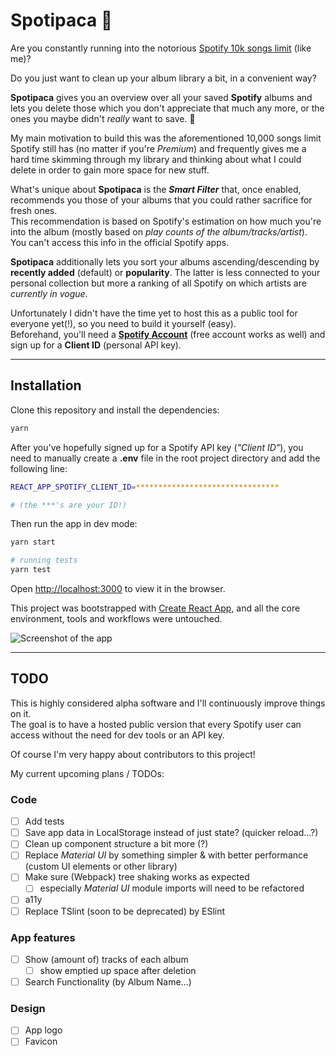 # Spotipaca 🦙

Are you constantly running into the notorious [Spotify 10k songs limit](https://community.spotify.com/t5/Live-Ideas/All-Platforms-Your-Library-Increase-maximum-Songs-allowed-in/idi-p/733759) (like me)?

Do you just want to clean up your album library a bit, in a convenient way?

**Spotipaca** gives you an overview over all your saved **Spotify** albums and lets you delete those which you don't appreciate that much any more, or the ones you maybe didn't _really_ want to save. 🤷

My main motivation to build this was the aforementioned 10,000 songs limit Spotify still has (no matter if you're _Premium_) and frequently gives me a hard time skimming through my library and thinking about what I could delete in order to gain more space for new stuff.

What's unique about **Spotipaca** is the **_Smart Filter_** that, once enabled, recommends you those of your albums that you could rather sacrifice for fresh ones.  
This recommendation is based on Spotify's estimation on how much you're into the album (mostly based on _play counts of the album/tracks/artist_).  
You can't access this info in the official Spotify apps.

**Spotipaca** additionally lets you sort your albums ascending/descending by **recently added** (default) or **popularity**. The latter is less connected to your personal collection but more a ranking of all Spotify on which artists are _currently in vogue_.

Unfortunately I didn't have the time yet to host this as a public tool for everyone yet(!), so you need to build it yourself (easy).  
Beforehand, you'll need a [**Spotify Account**](https://developer.spotify.com/dashboard/) (free account works as well) and sign up for a **Client ID** (personal API key).

---

## Installation

Clone this repository and install the dependencies:

```sh
yarn
```

After you've hopefully signed up for a Spotify API key (_"Client ID"_), you need to manually create a **.env** file in the root project directory and add the following line:

```sh
REACT_APP_SPOTIFY_CLIENT_ID=********************************

# (the ***'s are your ID!)
```

Then run the app in dev mode:

```sh
yarn start

# running tests
yarn test
```

Open [http://localhost:3000](http://localhost:3000) to view it in the browser.

This project was bootstrapped with [Create React App](https://github.com/facebook/create-react-app), and all the core environment, tools and workflows were untouched.

![Screenshot of the app](https://besing.grus.uberspace.de/image_hosting/spotipaca_screenshot.png)

---

## TODO

This is highly considered alpha software and I'll continuously improve things on it.  
The goal is to have a hosted public version that every Spotify user can access without the need for dev tools or an API key.

Of course I'm very happy about contributors to this project!

My current upcoming plans / TODOs:

### Code

- [ ] Add tests
- [ ] Save app data in LocalStorage instead of just state? (quicker reload...?)
- [ ] Clean up component structure a bit more (?)
- [ ] Replace _Material UI_ by something simpler & with better performance (custom UI elements or other library)
- [ ] Make sure (Webpack) tree shaking works as expected
  - [ ] especially _Material UI_ module imports will need to be refactored
- [ ] a11y
- [ ] Replace TSlint (soon to be deprecated) by ESlint

### App features

- [ ] Show (amount of) tracks of each album
  - [ ] show emptied up space after deletion
- [ ] Search Functionality (by Album Name...)

### Design

- [ ] App logo
- [ ] Favicon
